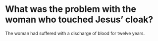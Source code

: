 # What was the problem with the woman who touched Jesus’ cloak?

The woman had suffered with a discharge of blood for twelve years.
